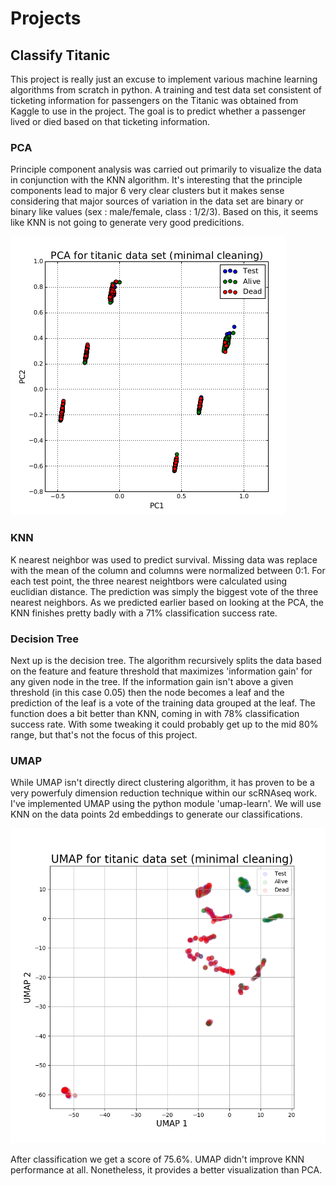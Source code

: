# Projects

## Classify Titanic

This project is really just an excuse to implement various machine learning algorithms from scratch in python. A training and test data set consistent of ticketing information for passengers on the Titanic was obtained from Kaggle to use in the project. The goal is to predict whether a passenger lived or died based on that ticketing information. 

### PCA

Principle component analysis was carried out primarily to visualize the data in conjunction with the KNN algorithm. It's interesting that the principle components lead to major 6 very clear clusters but it makes sense considering that major sources of variation in the data set are binary or binary like values (sex : male/female, class : 1/2/3). Based on this, it seems like KNN is not going to generate very good predicitions.

![Image not supported by browser](ClassifyTitanic/PCA/pcaMinCleaning.png)

### KNN

K nearest neighbor was used to predict survival. Missing data was replace with the mean of the column and columns were normalized between 0:1. For each test point, the three nearest neightbors were calculated using euclidian distance. The prediction was simply the biggest vote of the three nearest neighbors. As we predicted earlier based on looking at the PCA, the KNN finishes pretty badly with a 71% classification success rate.

### Decision Tree

Next up is the decision tree. The algorithm recursively splits the data based on the feature and feature threshold that maximizes 'information gain' for any given node in the tree. If the information gain isn't above a given threshold (in this case 0.05) then the node becomes a leaf and the prediction of the leaf is a vote of the training data grouped at the leaf. The function does a bit better than KNN, coming in with 78% classification success rate. With some tweaking it could probably get up to the mid 80% range, but that's not the focus of this project.

### UMAP

While UMAP isn't directly direct clustering algorithm, it has proven to be a very powerfuly dimension reduction technique within our scRNAseq work. I've implemented UMAP using the python module 'umap-learn'. We will use KNN on the data points 2d embeddings to generate our classifications. 

![Image not supported by browser](ClassifyTitanic/UMAP/umapMinCleaning.png)

After classification we get a score of 75.6%. UMAP didn't improve KNN performance at all. Nonetheless, it provides a better visualization than PCA.



